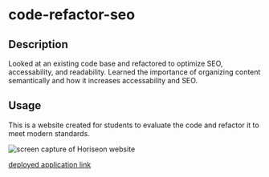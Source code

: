 # code-refactor-seo

## Description

Looked at an existing code base and refactored to optimize SEO, accessability, and readability. Learned the importance of organizing content semantically and how it increases accessability and SEO.

## Usage

This is a website created for students to evaluate the code and refactor it to meet modern standards.

 ![screen capture of Horiseon website](assets/images/refactor-screencapture.png)

 [deployed application link](https://zgibbs58.github.io/code-refactor-seo/)